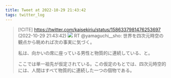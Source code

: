 ```yaml
---
title: Tweet at 2022-10-29 21:43:42
tags: twitter_log
---
```


> [!CITE] https://twitter.com/kaisekiriu/status/1586337981476253697 (2022-10-29 21:43:42)
> ![](https://twitter.com/kaisekiriu/status/1586337981476253697)
> RT @yamaguchi__sho: 世界を四次元時空の観点から眺めれば次の事実に気づく。
> 
> 私は、向かいの席に座っている男性と物質的に連続している、と。
> 
> ここでは単一祖先が仮定されている。この仮定のもとでは、四次元時空的には、人間はすべて物質的に連続した一つの個物である。
